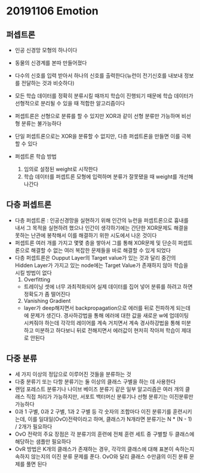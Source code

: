 20191106 Emotion
============
퍼셉트론
--------
- 인공 신경망 모형의 하나이다
- 동물의 신경계를 본따 만들어졌다
- 다수의 신호를 입력 받아서 하나의 신호를 출력한다(뉴런이 전기신호를 내보내 정보를 전달하는 것과 비슷하다)
- 모든 학습 데이터를 정확히 분류시킬 때까지 학습이 진행되기 때문에 학습 데이터가 선형적으로 분리될 수 있을 때 적합한 알고리즘이다
- 퍼셉트론은 선형으로 분류를 할 수 있지만 XOR과 같이 선형 분류만 가능하며 비선형 분류는 불가능하다
- 단일 퍼셉트론으로는 XOR을 분류할 수 없지만, 다층 퍼셉트론을 만들면 이를 극복할 수 있다

- 퍼셉트론 학습 방법
  1) 임의로 설정된 weight로 시작한다
  2) 학습 데이터를 퍼셉트론 모형에 입력하며 분류가 잘못됐을 때 weight를 개선해 나간다

다층 퍼셉트론
-------------
- 다층 퍼셉트론 : 인공신경망을 실현하기 위해 인간의 뉴런을 퍼셉트론으로 흉내를 내서 그 목적을 실현하려 했으나 인간이 생각하기에는 간단한 XOR문제도 해결을 못하는 난관에 봉착해서 이를 해결하기 위한 시도에서 나온 것이다
- 퍼셉트론 여러 개를 가지고 몇몇 층을 쌓아서 그를 통해 XOR문제 및 단순히 퍼셉트론으로 해결할 수 없는 여러 복잡한 문제들을 바로 해결할 수 있게 되었다
- 다층 퍼셉트론은 Oupput Layer의 Target value가 있는 것과 달리 중간의 Hidden Layer가 가지고 있는 node에는 Target Value가 존재하지 않아 학습을 시킬 방법이 없다
  1. Overfitting
    - 트레이닝 셋에 너무 과최적화되어 실제 데이터를 집어 넣어 분류를 하려고 하면 정확도가 좀 떨어진다
  2. Vanishing Gradient
    - layer가 deep해지면서 backpropagation으로 에러를 뒤로 전파하게 되는데에 문제가 생긴다. 경사하강법을 통해 에러에 대한 값을 새로운 w에 업데이팅 시켜줘야 하는데 각각의 레이어를 계속 거치면서 계속 경사하강법을 통해 미분하고 미분하고 하다보니 뒤로 전해지면서 에러값이 현저히 작아져 학습이 제대로 안된다
    
다중 분류
---------
- 세 가지 이상의 정답으로 이루어진 것들을 분류하는 것
- 다중 분류기 또는 다항 분류기는 둘 이상의 클래스 구별을 하는 데 사용한다
- 랜덤 포레스트 분류기나 나이브 베이즈 분류기 같은 일부 알고리즘은 여러 개의 클래스 직접 처리가 가능하지만, 서포트 백터머신 분류기나 선형 분류기는 이진분류만 가능하다
- 0과 1 구별, 0과 2 구별, 1과 2 구별 등 각 숫자의 조합마다 이진 분류기를 훈련시키는데, 이를 일대일(OvO)전략이라고 하며, 클래스가 N개라면 분류기는 N * (N - 1) / 2개가 필요하다
- OvO 전략의 주요 장점은 각 분류기의 훈련에 전체 훈련 세트 중 구별할 두 클래스에 해당하는 샘플만 필요하다
- OvR 방법은 K개의 클래스가 존재하는 경우, 각각의 클래스에 대해 표본이 속하는지 속하지 않는지의 이진 분류 문제를 푼다. OvO와 달리 클래스 수만큼의 이진 분류 문제를 풀면 된다
